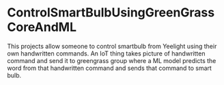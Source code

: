 # ControlSmartBulbUsingGreenGrassCoreAndML
This projects allow someone to control smartbulb from Yeelight using their own handwritten commands. An IoT thing takes picture of handwritten command and send it to greengrass group where
a ML model predicts the word from that handwritten command and sends that command to smart bulb.
